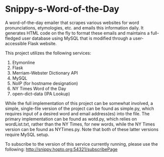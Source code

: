 # Snippy-s-Word-of-the-Day
A word-of-the-day emailer that scrapes various websites for word pronunciations, etymologies, etc. and emails this information daily. It generates HTML code on the fly to format these emails and maintains a full-fledged user database using MySQL that is modified through a user-accessible Flask website.

This project utilizes the following services:

1) Etymonline
2) Flask
3) Merriam-Webster Dictionary API
4) MySQL
5) NoIP (for hostname designation)
6) NY Times Word of the Day
7) open-dict-data (IPA Lookup)

While the full implementation of this project can be somewhat involved, a simple, single-file version of the project can be found as simple.py, which requires input of a desired word and email address(es) into the file. The primary implementation can be found as wotd.py, which relies on wordList.txt, rather than the NY Times, for new words, while the NY Times version can be found as NYTimes.py. Note that both of these latter versions require MySQL setup.

To subscribe to the version of this service currently running, please use the following: http://snippy.hopto.org:54321/subscribePage
